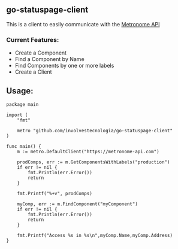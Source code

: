 ## go-statuspage-client

This is a client to easily communicate with the [Metronome API](https://github.com/involvestecnologia/statuspage)


### Current Features:
 - Create a Component
 - Find a Component by Name
 - Find Components by one or more labels
 - Create a Client

## Usage:

```golang
package main

import (
	"fmt"

	metro "github.com/involvestecnologia/go-statuspage-client"
)

func main() {
    m := metro.DefaultClient("https://metronome-api.com")

    prodComps, err := m.GetComponentsWithLabels("production")
    if err != nil {
        fmt.Println(err.Error())
        return
    }
    
    fmt.Printf("%+v", prodComps)
    
    myComp, err := m.FindComponent("myComponent")
    if err != nil {
        fmt.Println(err.Error())
        return
    }

    fmt.Printf("Access %s in %s\n",myComp.Name,myComp.Address)
}
```